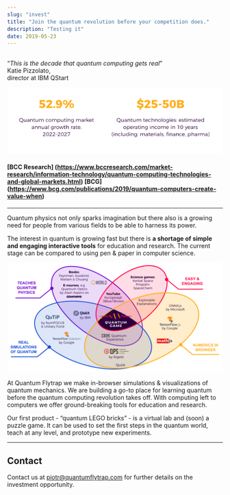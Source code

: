 ```yaml
---
slug: "invest"
title: "Join the quantum revolution before your competition does."
description: "Testing it"
date: 2019-05-23
---
```

##

“*This is the decade that quantum computing gets real*”  
Katie Pizzolato,  
director at IBM QStart

<!-- TODO This image should be text -->
![quantum](./q-numbers.png)
#### [BCC Research] (https://www.bccresearch.com/market-research/information-technology/quantum-computing-technologies-and-global-markets.html) [BCG] (https://www.bcg.com/publications/2019/quantum-computers-create-value-when)

<!-- ## 52.9%
Quantum computing market 
annual growth rate, 2022-2027  
[BCC Research] (https://www.bccresearch.com/market-research/information-technology/quantum-computing-technologies-and-global-markets.html)

## $25-50B
Quantum technologies: estimated operating income in 10 years (including: materials, finance, pharm)  
[BCG] (https://www.bcg.com/publications/2019/quantum-computers-create-value-when) -->

---
Quantum physics not only sparks imagination but there also is a growing need for people from various fields to be able to harness its power. 

The interest in quantum is growing fast but there is **a shortage of simple and engaging interactive tools** for education and research. 
The current stage can be compared to using pen & paper in computer science.

![quantum ecosystem](./quantum-ecosystem.png)

At Quantum Flytrap we make in-browser simulations & visualizations of quantum mechanics. We are building a go-to place for learning quantum before the quantum computing revolution takes off. With computing left to computers we offer ground-breaking tools for education and research. 

Our first product - “quantum LEGO bricks” - is a virtual lab and (soon) a puzzle game. It can be used to set the first steps in the quantum world, teach at any level, and prototype new experiments.

---

## Contact

Contact us at <piotr@quantumflytrap.com> for further details on the investment opportunity.
